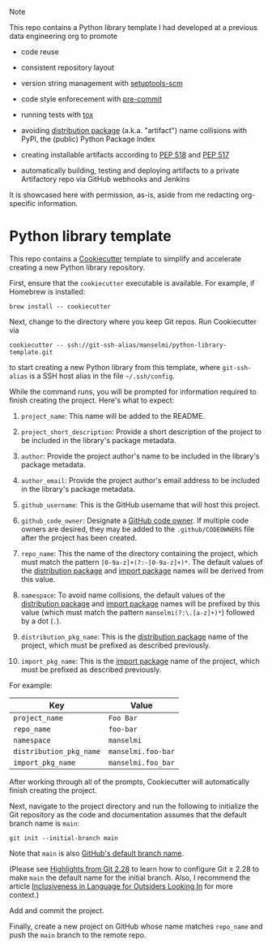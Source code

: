 <!-- vim: set ft=markdown : -->


> [!NOTE]
> This repo contains a Python library template I had developed at a previous data engineering org to
> promote
>
> * code reuse
>
> * consistent repository layout
>
> * version string management with [setuptools-scm](https://github.com/pypa/setuptools_scm#readme)
>
> * code style enforecement with [pre-commit](https://pre-commit.com)
>
> * running tests with [tox](https://tox.wiki/en/latest/index.html)
>
> * avoiding [distribution
>   package](https://packaging.python.org/en/latest/glossary/#term-Distribution-Package) (a.k.a.
>   "artifact") name collisions with PyPI, the (public) Python Package Index
>
> * creating installable artifacts according to [PEP 518](https://peps.python.org/pep-0518) and [PEP
>   517](https://peps.python.org/pep-0517)
>
> * automatically building, testing and deploying artifacts to a private Artifactory repo via GitHub
>   webhooks and Jenkins
>
> It is showcased here with permission, as-is, aside from me redacting org-specific information.

# Python library template

This repo contains a [Cookiecutter](https://cookiecutter.readthedocs.io/en/latest/README.html)
template to simplify and accelerate creating a new Python library repository.

First, ensure that the `cookiecutter` executable is available. For example, if Homebrew is
installed:

```shell
brew install -- cookiecutter
```

Next, change to the directory where you keep Git repos. Run Cookiecutter via

```shell
cookiecutter -- ssh://git-ssh-alias/manselmi/python-library-template.git
```

to start creating a new Python library from this template, where `git-ssh-alias` is a SSH host alias
in the file `~/.ssh/config`.

While the command runs, you will be prompted for information required to finish creating the
project. Here's what to expect:

1. `project_name`: This name will be added to the README.

1. `project_short_description`: Provide a short description of the project to be included in the
   library's package metadata.

1. `author`: Provide the project author's name to be included in the library's package metadata.

1. `author_email`: Provide the project author's email address to be included in the library's
   package metadata.

1. `github_username`: This is the GitHub username that will host this project.

1. `github_code_owner`: Designate a
   [GitHub code owner](https://docs.github.com/en/github/creating-cloning-and-archiving-repositories/about-code-owners).
   If multiple code owners are desired, they may be added to the `.github/CODEOWNERS` file after the
   project has been created.

1. `repo_name`: This the name of the directory containing the project, which must match
   the pattern `[0-9a-z]+(?:-[0-9a-z]+)*`. The default values of the [distribution
   package](https://packaging.python.org/glossary/#term-Distribution-Package) and [import
   package](https://packaging.python.org/glossary/#term-Import-Package) names will be derived from
   this value.

1. `namespace`: To avoid name collisions, the default values of the [distribution
   package](https://packaging.python.org/glossary/#term-Distribution-Package) and [import
   package](https://packaging.python.org/glossary/#term-Import-Package) names will be prefixed by
   this value (which must match the pattern `manselmi(?:\.[a-z]+)*`) followed by a dot (`.`).

1. `distribution_pkg_name`: This is the [distribution
   package](https://packaging.python.org/glossary/#term-Distribution-Package) name of the project,
   which must be prefixed as described previously.

1. `import_pkg_name`: This is the [import
   package](https://packaging.python.org/glossary/#term-Import-Package) name of the project, which
   must be prefixed as described previously.

For example:

| Key                     | Value              |
|-------------------------|--------------------|
| `project_name`          | `Foo Bar`          |
| `repo_name`             | `foo-bar`          |
| `namespace`             | `manselmi`         |
| `distribution_pkg_name` | `manselmi.foo-bar` |
| `import_pkg_name`       | `manselmi.foo_bar` |

After working through all of the prompts, Cookiecutter will automatically finish creating the
project.

Next, navigate to the project directory and run the following to initialize the Git repository as
the code and documentation assumes that the default branch name is `main`:

```shell
git init --initial-branch main
```

Note that `main` is also [GitHub's default branch
name](https://github.blog/changelog/2020-10-01-the-default-branch-for-newly-created-repositories-is-now-main/).

(Please see [Highlights from Git
2.28](https://github.blog/2020-07-27-highlights-from-git-2-28/#introducing-init-defaultbranch)
to learn how to configure Git ≥ 2.28 to make `main` the default name for the initial
branch. Also, I recommend the article [Inclusiveness in Language for Outsiders Looking
In](https://ferd.ca/inclusiveness-in-language-for-outsiders-looking-in.html) for more context.)

Add and commit the project.

Finally, create a new project on GitHub whose name matches `repo_name` and push the `main` branch to
the remote repo.
